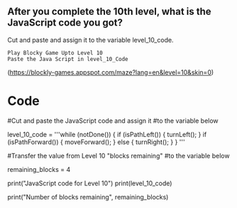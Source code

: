 ## After you complete the 10th level, what is the JavaScript code you got? 
Cut and paste and assign it to the variable level_10_code.
```
Play Blocky Game Upto Level 10 
Paste the Java Script in level_10_Code
```
(https://blockly-games.appspot.com/maze?lang=en&level=10&skin=0)


# Code
#Cut and paste the JavaScript code and assign it 
#to the variable below 

level_10_code = '''while (notDone()) {
  if (isPathLeft()) {
    turnLeft();
  }
  if (isPathForward()) {
    moveForward();
  } else {
    turnRight();
  }
} '''




#Transfer the value from Level 10 "blocks remaining"
#to the variable below 

remaining_blocks = 4


print("JavaScript code for Level 10")
print(level_10_code)

print("Number of blocks remaining", remaining_blocks)
